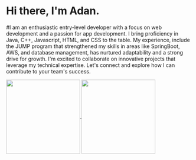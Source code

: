 # Hi there, I'm Adan. 

#I am an enthusiastic entry-level developer with a focus on web development and a passion for app development. I bring proficiency in Java, C++, Javascript, HTML, and CSS to the table. My experience, include the JUMP program that strengthened my skills in areas like SpringBoot, AWS, and database management, has nurtured adaptability and a strong drive for growth. I'm excited to collaborate on innovative projects that leverage my technical expertise. Let's connect and explore how I can contribute to your team's success.
<!--
<img align="left" width="47%" src="https://github-readme-stats.vercel.app/api/top-langs/?username=viveroa2291&layout=compact"/> 
<img align="left" width="47%" src="https://github-readme-stats.vercel.app/api?username=viveroa2291&show_icons=true&theme=radical"/>
-->
<a href="https://github.com/viveroa2291/github-readme-stats">
  <img height=200 align="center" src="https://github-readme-stats.vercel.app/api?username=viveroa2291" />
</a>
<a href="https://github.com/viveroa2291/convoychat">
  <img height=200 align="center" src="https://github-readme-stats.vercel.app/api/top-langs?username=viveroa2291&layout=compact&langs_count=8&card_width=320" />
</a>
